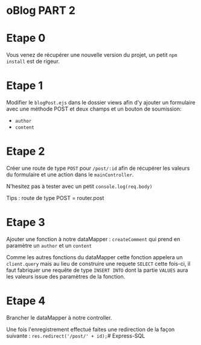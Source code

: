 # oBlog PART 2

# Etape 0 

Vous venez de récupérer une nouvelle version du projet, un petit `npm install` est de rigeur.


# Etape 1 

Modifier le `blogPost.ejs` dans le dossier views afin d'y ajouter un formulaire avec une méthode POST et deux champs et un bouton de soumission: 
- `author` 
- `content` 

# Etape 2 
Créer une route de type `POST` pour `/post/:id` afin de récupérer les valeurs du formulaire et une action dans le `mainController`.

N'hesitez pas à tester avec un petit `console.log(req.body)`

Tips : route de type POST = router.post

# Etape 3 

Ajouter une fonction à notre dataMapper : `createComment` qui prend en paramètre un `author` et un `content`

Comme les autres fonctions du dataMapper cette fonction appelera un `client.query` mais au lieu de construire une requete `SELECT` cette fois-ci, il faut fabriquer une requête de type `INSERT INTO` dont la partie `VALUES` aura les valeurs issue des paramètres de la fonction.

# Etape 4 

Brancher le dataMapper à notre controller.

Une fois l'enregistrement effectué faites une redirection de la façon suivante : `res.redirect('/post/' + id);`# Express-SQL
